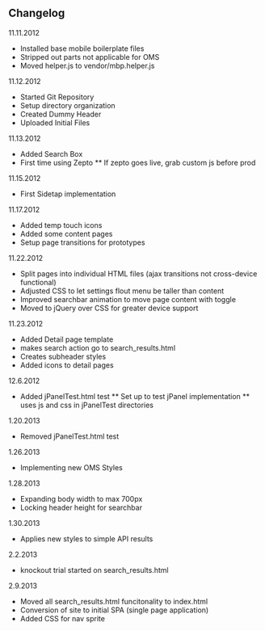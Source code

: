 ## Changelog

11.11.2012

* Installed base mobile boilerplate files
* Stripped out parts not applicable for OMS
* Moved helper.js to vendor/mbp.helper.js

11.12.2012

* Started Git Repository
* Setup directory organization
* Created Dummy Header
* Uploaded Initial Files

11.13.2012

* Added Search Box
* First time using Zepto
** If zepto goes live, grab custom js before prod

11.15.2012

* First Sidetap implementation

11.17.2012

* Added temp touch icons
* Added some content pages
* Setup page transitions for prototypes

11.22.2012

* Split pages into individual HTML files (ajax transitions not cross-device functional)
* Adjusted CSS to let settings flout menu be taller than content
* Improved searchbar animation to move page content with toggle
* Moved to jQuery over CSS for greater device support

11.23.2012

* Added Detail page template
* makes search action go to search_results.html
* Creates subheader styles
* Added icons to detail pages 

12.6.2012

* Added jPanelTest.html test
** Set up to test jPanel implementation
** uses js and css in jPanelTest directories

1.20.2013

* Removed jPanelTest.html test

1.26.2013

* Implementing new OMS Styles

1.28.2013

* Expanding body width to max 700px
* Locking header height for searchbar

1.30.2013

* Applies new styles to simple API results

2.2.2013

* knockout trial started on search_results.html

2.9.2013

* Moved all search_results.html funcitonality to index.html
* Conversion of site to initial SPA (single page application)
* Added CSS for nav sprite
